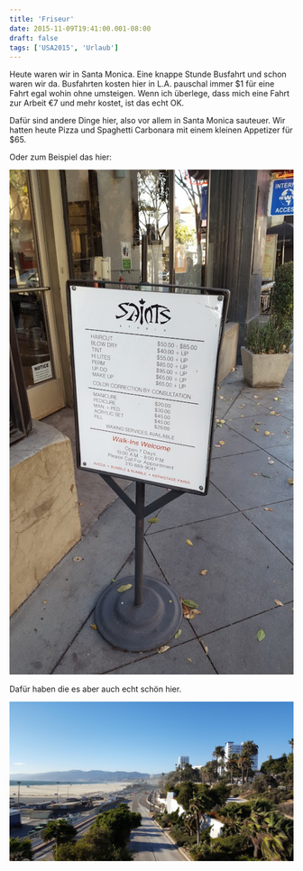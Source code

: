 ```yaml
---
title: 'Friseur'
date: 2015-11-09T19:41:00.001-08:00
draft: false
tags: ['USA2015', 'Urlaub']
---
```


Heute waren wir in Santa Monica. Eine knappe Stunde Busfahrt und schon waren wir da. Busfahrten kosten hier in L.A. pauschal immer $1 für eine Fahrt egal wohin ohne umsteigen. Wenn ich überlege, dass mich eine Fahrt zur Arbeit €7 und mehr kostet, ist das echt OK.  
  
Dafür sind andere Dinge hier, also vor allem in Santa Monica sauteuer. Wir hatten heute Pizza und Spaghetti Carbonara mit einem kleinen Appetizer für $65.  
  
Oder zum Beispiel das hier:

![](/urlaub11to15-images/15/1447126838330.jpg)

Dafür haben die es aber auch echt schön hier.

![](/urlaub11to15-images/15/1447126872547.jpg)